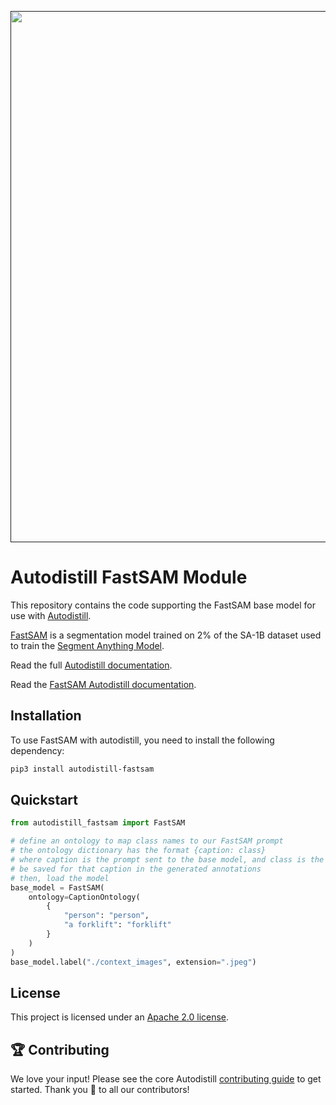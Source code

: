 <div align="center">
  <p>
    <a align="center" href="" target="_blank">
      <img
        width="850"
        src="https://media.roboflow.com/open-source/autodistill/autodistill-banner.png"
      >
    </a>
  </p>
</div>

# Autodistill FastSAM Module

This repository contains the code supporting the FastSAM base model for use with [Autodistill](https://github.com/autodistill/autodistill).

[FastSAM](https://github.com/CASIA-IVA-Lab/FastSAM) is a segmentation model trained on 2% of the SA-1B dataset used to train the [Segment Anything Model](https://github.com/facebookresearch/segment-anything).

Read the full [Autodistill documentation](https://autodistill.github.io/autodistill/).

Read the [FastSAM Autodistill documentation](https://autodistill.github.io/autodistill/base_models/fastsam/).

## Installation

To use FastSAM with autodistill, you need to install the following dependency:

```bash
pip3 install autodistill-fastsam
```

## Quickstart

```python
from autodistill_fastsam import FastSAM

# define an ontology to map class names to our FastSAM prompt
# the ontology dictionary has the format {caption: class}
# where caption is the prompt sent to the base model, and class is the label that will
# be saved for that caption in the generated annotations
# then, load the model
base_model = FastSAM(
    ontology=CaptionOntology(
        {
            "person": "person",
            "a forklift": "forklift"
        }
    )
)
base_model.label("./context_images", extension=".jpeg")
```


## License

This project is licensed under an [Apache 2.0 license](LICENSE).

## 🏆 Contributing

We love your input! Please see the core Autodistill [contributing guide](https://github.com/autodistill/autodistill/blob/main/CONTRIBUTING.md) to get started. Thank you 🙏 to all our contributors!